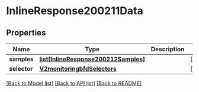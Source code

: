 # InlineResponse200211Data

## Properties
Name | Type | Description | Notes
------------ | ------------- | ------------- | -------------
**samples** | [**list[InlineResponse200212Samples]**](InlineResponse200212Samples.md) |  | [optional] 
**selector** | [**V2monitoringbfdSelectors**](V2monitoringbfdSelectors.md) |  | [optional] 

[[Back to Model list]](../README.md#documentation-for-models) [[Back to API list]](../README.md#documentation-for-api-endpoints) [[Back to README]](../README.md)

